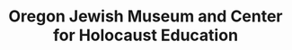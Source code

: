---
layout: repo
title: "Oregon Jewish Museum and Center for Holocaust Education"
id: 25312
permalink: repos/25312/
---